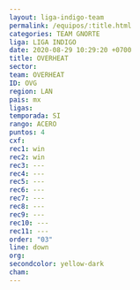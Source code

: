 ```yaml
---
layout: liga-indigo-team
permalink: /equipos/:title.html
categories: TEAM GNORTE
liga: LIGA INDIGO
date: 2020-08-29 10:29:20 +0700
title: OVERHEAT
sector: 
team: OVERHEAT
ID: OVG
region: LAN
pais: mx
ligas: 
temporada: SI
rango: ACERO
puntos: 4
cxf: 
rec1: win
rec2: win
rec3: ---
rec4: ---
rec5: ---
rec6: ---
rec7: ---
rec8: ---
rec9: ---
rec10: ---
rec11: ---
order: "03"
line: down
org: 
secondcolor: yellow-dark
cham:
---
```

